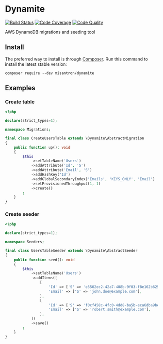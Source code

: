 # Dynamite

[![Build Status](https://img.shields.io/github/workflow/status/misantron/dynamite/build.svg?style=flat-square)](https://github.com/misantron/dynamite/actions)
[![Code Coverage](https://img.shields.io/codacy/coverage/14793b443be444dbb19c02ddca1b0118.svg?style=flat-square)](https://app.codacy.com/gh/misantron/dynamite/files)
[![Code Quality](https://img.shields.io/codacy/grade/14793b443be444dbb19c02ddca1b0118.svg?style=flat-square)](https://app.codacy.com/gh/misantron/dynamite)

AWS DynamoDB migrations and seeding tool

## Install

The preferred way to install is through [Composer](https://getcomposer.org).
Run this command to install the latest stable version:

```shell
composer require --dev misantron/dynamite
```

## Examples

### Create table

```php
<?php

declare(strict_types=1);

namespace Migrations;

final class CreateUsersTable extends \Dynamite\AbstractMigration
{
    public function up(): void
    {
        $this
            ->setTableName('Users')
            ->addAttribute('Id', 'S')
            ->addAttribute('Email', 'S')
            ->addHashKey('Id')
            ->addGlobalSecondaryIndex('Emails', 'KEYS_ONLY', 'Email')
            ->setProvisionedThroughput(1, 1)
            ->create()
        ;
    }
}
```

### Create seeder

```php
<?php

declare(strict_types=1);

namespace Seeders;

final class UsersTableSeeder extends \Dynamite\AbstractSeeder
{
    public function seed(): void
    {
        $this
            ->setTableName('Users')
            ->addItems([
                [
                    'Id' => ['S' => 'e5502ec2-42a7-408b-9f03-f8e162b6257e'],
                    'Email' => ['S' => 'john.doe@example.com'],
                ],
                [
                    'Id' => ['S' => 'f0cf458c-4fc0-4dd8-ba5b-eca6dba9be63'],
                    'Email' => ['S' => 'robert.smith@example.com'],
                ],  
            ])
            ->save()
        ;
    }
}
```

